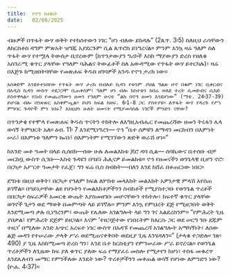 ```yaml
---
title:  የኖኅ ስብከት
date:   02/06/2025
---
```


ብዙዎች በጥፋት ውሃ ወቅት የተከሰተውን ነገር “ሆነ ብለው ይክዳሉ” (2ጴጥ. 3፡5) ስለዚህ ራሳቸውን ለክርስቶስ ዳግም ምጽአት ዝግጁ አያደርጉም ሲል ጴጥሮስ ይነግረናል። ምንም እንኳ ዛሬ ዓለም ስለ ጥፋት ውሃ የተሟላ ትውስታ ቢኖረውም (ከጥንታውያን ግሪኮች እስከ ማያውያን ድረስ የዘለቁ አስገራሚ ቁጥር ያላቸው የዓለም ባሕልና ትውፊቶች ስለ አውዳሚው የጥፋት ውሃ ይተርካሉ)፣ ዛሬ በእጅጉ ከሚዘበትባቸው የመጽሐፍ ቅዱስ ዘገባዎች አንዱ የኖኀ ታሪክ ነው።

`አስቀድሞ እንደተተነበየው የጥፋት ውሃ ታሪክ በብሉይ ኪዳን የቱንም ያህል ግልጽ ሆኖ በቁም ነገር ቢቀርብና በአዲስ ኪዳን ውስጥ ተደጋጋሞ ቢጠቀስም፣ ዓለም ሆነ ብሎ ክስተቱን ከበሬ ወለደ ተረት ሲመድብና ሲክድ ይስተዋላል። የሱስ የመጨረሻውን ዘመን የዓለም ሁናቴ “ልክ በኖኅ ዘመን እንደሆነው” (ማቴ. 24፡37-39) ይሆናል ብሎ በንጽጽር አስቀምጧል። ይህን ክፍል ከዘፍ. 6፡1-8 ጋር ያስተያዩ። ለጥፋት ውሃ የዳረጉ የሥነ ምግባር ጉዳዮች ምን ነበሩ? እነዚህን ሁለት ዘመናት የሚያመሳስሉ ነገሮች ምንድን ናቸው?`

በጥንቃቄ የተሞላ የመጽሐፍ ቅዱስ ጥናትን ተከትሎ ለእግዚአብሔር የመጨረሻው ዘመን ትሩፋን ሌላ ወሳኝ ትምህርት አለ። ዕብ. 11፡ 7 እንደሚነግረን— ኖኅ “ቤተ ሰዎቹን ለማዳን መርከብን በእምነት ሠራ፤ በእምነቱ ዓለምን ኰነነ፤ በእምነትም የሚገኘውን ጽድቅ ወራሽ ሆነ።”

ከአንድ መቶ ዓመት በላይ ሲሰበክ—ሰው ሁሉ ለመልእክቱ ጆሮ ዳባ ሲል— ሰባኪውና ቤተሰቡ ብቻ መርከቧ ውስጥ ሲገቡ—እስቲ ጉዳዩን በዓይነ ሕሊናዎ ይመልከቱ። ኖኅ የዘመናችን ወንጌላዊ ቢሆን ኖሮ፡ በርካታ አሥርተ ዓመታት የፈጀ፣ ግን ፍሬ ቢስ ስብከት—ብለን እንደ ከሸፈ በቆጠርነው ነበር።

ደግነቱ በዚህ ወቅት፣ በርካታ የዓለም ክፍል ለሦስቱ መላእክት መልእክት አዎንታዊ ምላሽ እየሰጠ ይገኛል። በዓይነታቸው ልዩ የሆኑትን የመልእክቶቻችንን ስብከቶች የሚያስተጋቡ የወንጌል ጥረቶች በበርካታ ስፍራዎች አመርቂ ውጤት እያስመዘገቡ መሆናቸውን ተከትሎ፣ ከፍተኛ ቁጥር ያላቸው ወገኖች ጌታን ወደ ማወቅ በመምጣት ላይ ይገኛሉ። ምንም እንኳ የምህረት ደጅ የሚዘጋበት ወቅት እንደሚመጣ ቃሉ ቢነግረንም፣ ውጤት የሌለው አገልግሎት ላይ ግን ገና አልደረስንም። “የምሕረት ጊዜ ያበቃል፤ የምሕረት ደጅም ይዘጋል። እናም ‘ተዘጋጅተው የነበሩትም ከእርሱ ጋር ወደ ሠርግ ገቡ ደጁም ተዘጋ’ በሚለው አንድ አጭር አረፍተ ነገር ውስጥ በአዳኙ የመጨረሻ አገልግሎት አማካኝነት፣ ለሰው ልጅ መዳን የተሠራው ታላቅ ሥራ ወደሚጠናቀቅበት ወደዚያ ጊዜ እንሄዳለን።” (ታላቁ ተጋድሎ፡ ገጽ፡490) ያ ጊዜ እስከሚመጣ ድረስ ግን፣ እንደ ቤተ ክርስቲያን የምንሠራው ሥራ ይኖረናል። የወንጌል ጥረቶቻችን ለጊዜው ከፍ ያለ ቁጥር ያለው ፍሬ የማያፈሩ መስሎ የሚታየን ከሆነ፣ ተስፋ መቁረጥ እንደሌለብን መማር የምንችለው እንዴት ነው? ጥረቶቻችንን መቀጠል ወሳኝ የሆነው ለምንድን ነው? (ዮሐ. 4፡37)።
